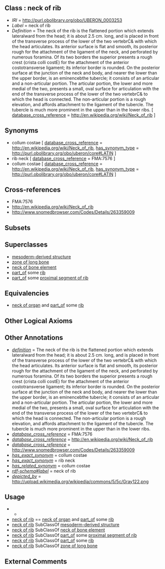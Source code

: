 
## Class : neck of rib

 * *IRI* = http://purl.obolibrary.org/obo/UBERON_0003253
 * *Label* = neck of rib
 * *Definition* = The neck of the rib is the flattened portion which extends lateralward from the head; it is about 2.5 cm. long, and is placed in front of the transverse process of the lower of the two vertebrC& with which the head articulates. Its anterior surface is flat and smooth, its posterior rough for the attachment of the ligament of the neck, and perforated by numerous foramina. Of its two borders the superior presents a rough crest (crista colli costE) for the attachment of the anterior costotransverse ligament; its inferior border is rounded. On the posterior surface at the junction of the neck and body, and nearer the lower than the upper border, is an eminencebthe tubercle; it consists of an articular and a non-articular portion. The articular portion, the lower and more medial of the two, presents a small, oval surface for articulation with the end of the transverse process of the lower of the two vertebrC& to which the head is connected. The non-articular portion is a rough elevation, and affords attachment to the ligament of the tubercle. The tubercle is much more prominent in the upper than in the lower ribs. [ [database_cross_reference](../../ef/oboInOwl#hasDbXref.md) = http://en.wikipedia.org/wiki/Neck_of_rib ]

## Synonyms

 * collum costae [ [database_cross_reference](../../ef/oboInOwl#hasDbXref.md) = http://en.wikipedia.org/wiki/Neck_of_rib, [has_synonym_type](../../pe/oboInOwl#hasSynonymType.md) = http://purl.obolibrary.org/obo/uberon/core#LATIN ]
 * rib neck [ [database_cross_reference](../../ef/oboInOwl#hasDbXref.md) = FMA:7576 ]
 * collum costae [ [database_cross_reference](../../ef/oboInOwl#hasDbXref.md) = http://en.wikipedia.org/wiki/Neck_of_rib, [has_synonym_type](../../pe/oboInOwl#hasSynonymType.md) = http://purl.obolibrary.org/obo/uberon/core#LATIN ]

## Cross-references

 * FMA:7576
 * http://en.wikipedia.org/wiki/Neck_of_rib
 * http://www.snomedbrowser.com/Codes/Details/263359009

## Subsets


## Superclasses

 * [mesoderm-derived structure](../../UBERON/20/UBERON_0004120.md)
 * [zone of long bone](../../UBERON/55/UBERON_0005055.md)
 * [neck of bone element](../../UBERON/64/UBERON_0018664.md)
 * [part_of](../../BFO/50/BFO_0000050.md) some [rib](../../UBERON/28/UBERON_0002228.md)
 * [part_of](../../BFO/50/BFO_0000050.md) some [proximal segment of rib](../../UBERON/88/UBERON_0010388.md)

## Equivalencies

 * [neck of organ](../../UBERON/60/UBERON_0001560.md) and [part_of](../../BFO/50/BFO_0000050.md) some [rib](../../UBERON/28/UBERON_0002228.md)

## Other Logical Axioms


## Other Annotations

 * *[definition](../../IAO/15/IAO_0000115.md)* = The neck of the rib is the flattened portion which extends lateralward from the head; it is about 2.5 cm. long, and is placed in front of the transverse process of the lower of the two vertebrC& with which the head articulates. Its anterior surface is flat and smooth, its posterior rough for the attachment of the ligament of the neck, and perforated by numerous foramina. Of its two borders the superior presents a rough crest (crista colli costE) for the attachment of the anterior costotransverse ligament; its inferior border is rounded. On the posterior surface at the junction of the neck and body, and nearer the lower than the upper border, is an eminencebthe tubercle; it consists of an articular and a non-articular portion. The articular portion, the lower and more medial of the two, presents a small, oval surface for articulation with the end of the transverse process of the lower of the two vertebrC& to which the head is connected. The non-articular portion is a rough elevation, and affords attachment to the ligament of the tubercle. The tubercle is much more prominent in the upper than in the lower ribs.
 * *[database_cross_reference](../../ef/oboInOwl#hasDbXref.md)* = FMA:7576
 * *[database_cross_reference](../../ef/oboInOwl#hasDbXref.md)* = http://en.wikipedia.org/wiki/Neck_of_rib
 * *[database_cross_reference](../../ef/oboInOwl#hasDbXref.md)* = http://www.snomedbrowser.com/Codes/Details/263359009
 * *[has_exact_synonym](../../ym/oboInOwl#hasExactSynonym.md)* = collum costae
 * *[has_exact_synonym](../../ym/oboInOwl#hasExactSynonym.md)* = rib neck
 * *[has_related_synonym](../../ym/oboInOwl#hasRelatedSynonym.md)* = collum costae
 * *[rdf-schema#label](../../el/rdf-schema#label.md)* = neck of rib
 * *[depicted_by](../../depicted/by/depicted_by.md)* = http://upload.wikimedia.org/wikipedia/commons/5/5c/Gray122.png

## Usage

 * -
 * [neck of rib](../../UBERON/53/UBERON_0003253.md) == [neck of organ](../../UBERON/60/UBERON_0001560.md) and [part_of](../../BFO/50/BFO_0000050.md) some [rib](../../UBERON/28/UBERON_0002228.md)
 * [neck of rib](../../UBERON/53/UBERON_0003253.md) SubClassOf [mesoderm-derived structure](../../UBERON/20/UBERON_0004120.md)
 * [neck of rib](../../UBERON/53/UBERON_0003253.md) SubClassOf [neck of bone element](../../UBERON/64/UBERON_0018664.md)
 * [neck of rib](../../UBERON/53/UBERON_0003253.md) SubClassOf [part_of](../../BFO/50/BFO_0000050.md) some [proximal segment of rib](../../UBERON/88/UBERON_0010388.md)
 * [neck of rib](../../UBERON/53/UBERON_0003253.md) SubClassOf [part_of](../../BFO/50/BFO_0000050.md) some [rib](../../UBERON/28/UBERON_0002228.md)
 * [neck of rib](../../UBERON/53/UBERON_0003253.md) SubClassOf [zone of long bone](../../UBERON/55/UBERON_0005055.md)

## External Comments

